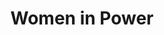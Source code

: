 ---
pid: fs275
title: Women in Power
location_transcription: Anywhere visible
coordinates: "[-75.150057087873, 39.95547764055]"
zipcode: NJ07026
gen_neighborhood: 
neighborhood: 
outside_phl: Garfield NJ
age: 
age_range: 
instagram: 
image_file_name: fs_275.jpg
proposal_transcription: |-
  I would like a monument that portrays a strong female from our history. Please :)
  -Rosa Parks -Harriet Tubman -Elenore Roosevelt -Michelle Obama -Ellen Degeneres
topic: History,Uplifting,Women
topic_summary: 0, 0, 0
type: Other No Form
keywords_other: 
credit: 
image_labels: 
twitter: 
facebook: 
permalink: "/monuments/fs275/"
layout: item-page
---